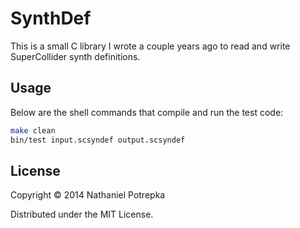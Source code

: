 # SynthDef

This is a small C library I wrote a couple years ago to read and write
SuperCollider synth definitions.

## Usage

Below are the shell commands that compile and run the test code:

```sh
make clean
bin/test input.scsyndef output.scsyndef
```

## License

Copyright © 2014 Nathaniel Potrepka

Distributed under the MIT License.
